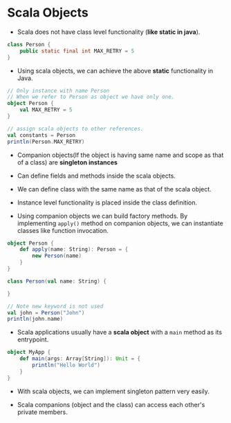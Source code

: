 # Scala Objects

* Scala does not have class level functionality (**like static in java**).

```Java
class Person {
    public static final int MAX_RETRY = 5
}
```

* Using scala objects, we can achieve the above **static** functionality in Java.

```Scala
// Only instance with name Person
// When we refer to Person as object we have only one.
object Person {
    val MAX_RETRY = 5
}

// assign scala objects to other references.
val constants = Person
println(Person.MAX_RETRY)
```

* Companion objects(If the object is having same name and scope as that of a class) are **singleton instances**
* Can define fields and methods inside the scala objects.
* We can define class with the same name as that of the scala object.
* Instance level functionality is placed inside the class definition.

* Using companion objects we can build factory methods. By implementing `apply()` method on companion objects, we can instantiate classes like function invocation.

```Scala
object Person {
    def apply(name: String): Person = {
        new Person(name)
    }
}

class Person(val name: String) {

}

// Note new keyword is not used
val john = Person("John")
println(john.name)
```

* Scala applications usually have a **scala object** with a `main` method as its entrypoint.

```Scala
object MyApp {
    def main(args: Array[String]): Unit = {
        println("Hello World")
    }
}
```

* With scala objects, we can implement singleton pattern very easily.

* Scala companions (object and the class) can access each other's private members.
